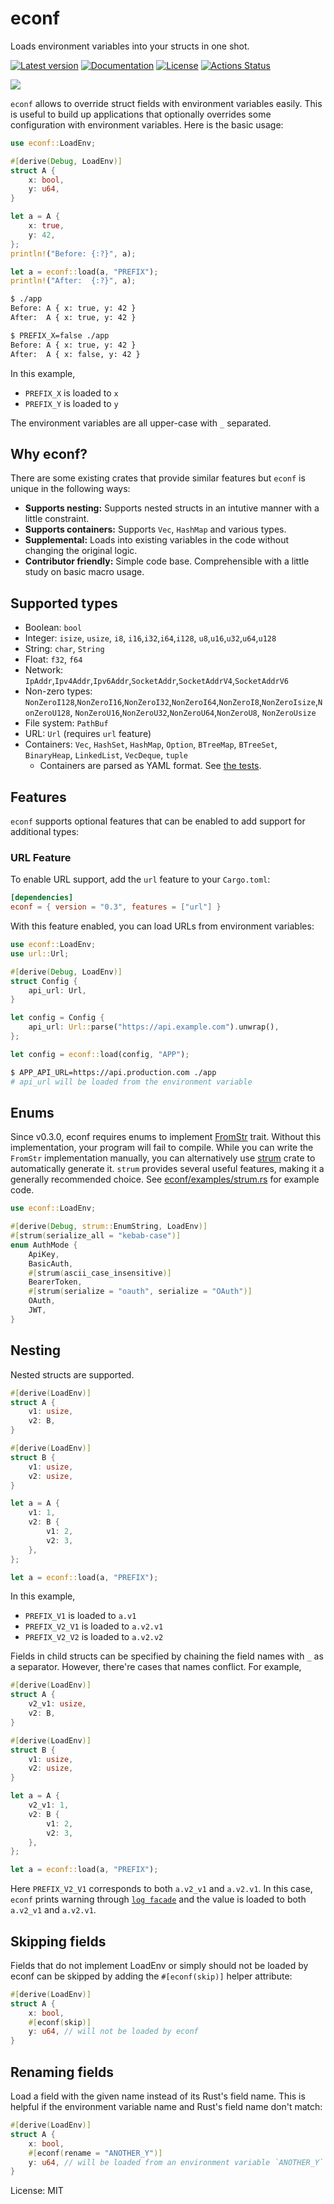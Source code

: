 # econf

Loads environment variables into your structs in one shot.

[![Latest version](https://img.shields.io/crates/v/econf.svg)](https://crates.io/crates/econf)
[![Documentation](https://docs.rs/econf/badge.svg)](https://docs.rs/econf)
[![License](https://img.shields.io/badge/License-MIT-blue.svg)](https://opensource.org/licenses/MIT)
[![Actions Status](https://github.com/YushiOMOTE/econf/workflows/test/badge.svg)](https://github.com/YushiOMOTE/econf/actions)

![](https://github.com/YushiOMOTE/econf/blob/master/assets/logo.png?raw=true)

`econf` allows to override struct fields with environment variables easily. This is useful to build up applications that optionally overrides some configuration with environment variables. Here is the basic usage:

```rust
use econf::LoadEnv;

#[derive(Debug, LoadEnv)]
struct A {
    x: bool,
    y: u64,
}

let a = A {
    x: true,
    y: 42,
};
println!("Before: {:?}", a);

let a = econf::load(a, "PREFIX");
println!("After:  {:?}", a);
```

```sh
$ ./app
Before: A { x: true, y: 42 }
After:  A { x: true, y: 42 }

$ PREFIX_X=false ./app
Before: A { x: true, y: 42 }
After:  A { x: false, y: 42 }
```

In this example,

* `PREFIX_X` is loaded to `x`
* `PREFIX_Y` is loaded to `y`

The environment variables are all upper-case with `_` separated.

## Why econf?

There are some existing crates that provide similar features but `econf` is unique in the following ways:

* **Supports nesting:** Supports nested structs in an intutive manner with a little constraint.
* **Supports containers:** Supports `Vec`, `HashMap` and various types.
* **Supplemental:** Loads into existing variables in the code without changing the original logic.
* **Contributor friendly:** Simple code base. Comprehensible with a little study on basic macro usage.

## Supported types

* Boolean: `bool`
* Integer: `isize`, `usize`, `i8`, `i16`,`i32`,`i64`,`i128`, `u8`,`u16`,`u32`,`u64`,`u128`
* String: `char`, `String`
* Float: `f32`, `f64`
* Network: `IpAddr`,`Ipv4Addr`,`Ipv6Addr`,`SocketAddr`,`SocketAddrV4`,`SocketAddrV6`
* Non-zero types: `NonZeroI128`,`NonZeroI16`,`NonZeroI32`,`NonZeroI64`,`NonZeroI8`,`NonZeroIsize`,`NonZeroU128`, `NonZeroU16`,`NonZeroU32`,`NonZeroU64`,`NonZeroU8`, `NonZeroUsize`
* File system: `PathBuf`
* URL: `Url` (requires `url` feature)
* Containers: `Vec`, `HashSet`, `HashMap`, `Option`, `BTreeMap`, `BTreeSet`, `BinaryHeap`, `LinkedList`, `VecDeque`, `tuple`
    * Containers are parsed as YAML format. See [the tests](https://github.com/YushiOMOTE/econf/blob/master/econf/tests/basics.rs).

## Features

`econf` supports optional features that can be enabled to add support for additional types:

### URL Feature

To enable URL support, add the `url` feature to your `Cargo.toml`:

```toml
[dependencies]
econf = { version = "0.3", features = ["url"] }
```

With this feature enabled, you can load URLs from environment variables:

```rust
use econf::LoadEnv;
use url::Url;

#[derive(Debug, LoadEnv)]
struct Config {
    api_url: Url,
}

let config = Config {
    api_url: Url::parse("https://api.example.com").unwrap(),
};

let config = econf::load(config, "APP");
```

```sh
$ APP_API_URL=https://api.production.com ./app
# api_url will be loaded from the environment variable
```

## Enums

Since v0.3.0, econf requires enums to implement [FromStr](https://doc.rust-lang.org/std/str/trait.FromStr.html) trait. Without this implementation, your program will fail to compile. While you can write the `FromStr` implementation manually, you can alternatively use [strum](https://github.com/Peternator7/strum) crate to automatically generate it. `strum` provides several useful features, making it a generally recommended choice. See [econf/examples/strum.rs](https://github.com/YushiOMOTE/econf/tree/master/econf/examples/strum.rs) for example code.

```rust
use econf::LoadEnv;

#[derive(Debug, strum::EnumString, LoadEnv)]
#[strum(serialize_all = "kebab-case")]
enum AuthMode {
    ApiKey,
    BasicAuth,
    #[strum(ascii_case_insensitive)]
    BearerToken,
    #[strum(serialize = "oauth", serialize = "OAuth")]
    OAuth,
    JWT,
}
```

## Nesting

Nested structs are supported.

```rust
#[derive(LoadEnv)]
struct A {
    v1: usize,
    v2: B,
}

#[derive(LoadEnv)]
struct B {
    v1: usize,
    v2: usize,
}

let a = A {
    v1: 1,
    v2: B {
        v1: 2,
        v2: 3,
    },
};

let a = econf::load(a, "PREFIX");
```

In this example,

* `PREFIX_V1` is loaded to `a.v1`
* `PREFIX_V2_V1` is loaded to `a.v2.v1`
* `PREFIX_V2_V2` is loaded to `a.v2.v2`

Fields in child structs can be specified by chaining the field names with `_` as a separator.
However, there're cases that names conflict. For example,

```rust
#[derive(LoadEnv)]
struct A {
    v2_v1: usize,
    v2: B,
}

#[derive(LoadEnv)]
struct B {
    v1: usize,
    v2: usize,
}

let a = A {
    v2_v1: 1,
    v2: B {
        v1: 2,
        v2: 3,
    },
};

let a = econf::load(a, "PREFIX");
```

Here `PREFIX_V2_V1` corresponds to both `a.v2_v1` and `a.v2.v1`. In this case, `econf` prints warning through [`log facade`](https://docs.rs/log/latest/log/) and the value is loaded to both `a.v2_v1` and `a.v2.v1`.

## Skipping fields

Fields that do not implement LoadEnv or simply should not be loaded by econf can be skipped by adding the `#[econf(skip)]` helper attribute:

```rust
#[derive(LoadEnv)]
struct A {
    x: bool,
    #[econf(skip)]
    y: u64, // will not be loaded by econf
}
```

## Renaming fields

Load a field with the given name instead of its Rust's field name. This is helpful if the environment variable name and Rust's field name don't match:

```rust
#[derive(LoadEnv)]
struct A {
    x: bool,
    #[econf(rename = "ANOTHER_Y")]
    y: u64, // will be loaded from an environment variable `ANOTHER_Y`
}
```


License: MIT
